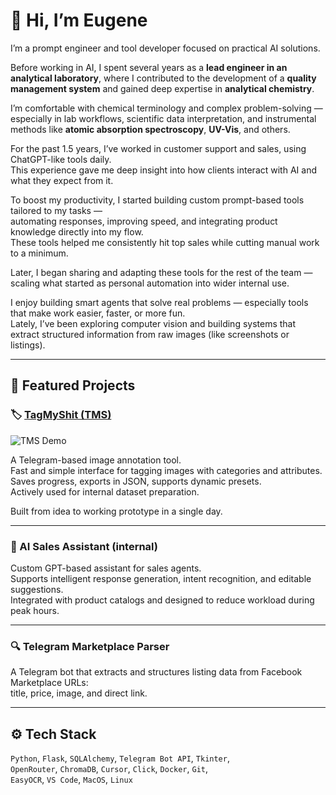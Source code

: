 # 👋 Hi, I’m Eugene

I’m a prompt engineer and tool developer focused on practical AI solutions.

Before working in AI, I spent several years as a **lead engineer in an analytical laboratory**, where I contributed to the development of a **quality management system** and gained deep expertise in **analytical chemistry**.

I’m comfortable with chemical terminology and complex problem-solving — especially in lab workflows, scientific data interpretation, and instrumental methods like **atomic absorption spectroscopy**, **UV-Vis**, and others.

For the past 1.5 years, I’ve worked in customer support and sales, using ChatGPT-like tools daily.  
This experience gave me deep insight into how clients interact with AI and what they expect from it.

To boost my productivity, I started building custom prompt-based tools tailored to my tasks —  
automating responses, improving speed, and integrating product knowledge directly into my flow.  
These tools helped me consistently hit top sales while cutting manual work to a minimum.

Later, I began sharing and adapting these tools for the rest of the team — scaling what started as personal automation into wider internal use.

I enjoy building smart agents that solve real problems — especially tools that make work easier, faster, or more fun.  
Lately, I’ve been exploring computer vision and building systems that extract structured information from raw images (like screenshots or listings).

---

## 🚀 Featured Projects


### 🏷️ [TagMyShit (TMS)](https://github.com/BES420/TMS)  
![TMS Demo](/demo.gif)

A Telegram-based image annotation tool.  
Fast and simple interface for tagging images with categories and attributes.  
Saves progress, exports in JSON, supports dynamic presets.  
Actively used for internal dataset preparation.

Built from idea to working prototype in a single day.

---

### 🧠 AI Sales Assistant (internal)  
Custom GPT-based assistant for sales agents.  
Supports intelligent response generation, intent recognition, and editable suggestions.  
Integrated with product catalogs and designed to reduce workload during peak hours.

---

### 🔍 Telegram Marketplace Parser  
A Telegram bot that extracts and structures listing data from Facebook Marketplace URLs:  
title, price, image, and direct link.  

---

## ⚙️ Tech Stack

`Python`, `Flask`, `SQLAlchemy`, `Telegram Bot API`, `Tkinter`,  
`OpenRouter`, `ChromaDB`, `Cursor`, `Click`, `Docker`, `Git`,  
`EasyOCR`, `VS Code`, `MacOS`, `Linux`
